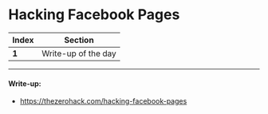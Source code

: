 # Hacking Facebook Pages

Index | Section
--- | ---
**1** | Write-up of the day

___


#### Write-up: 

* https://thezerohack.com/hacking-facebook-pages
